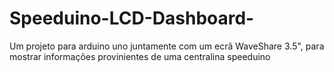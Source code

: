 # Speeduino-LCD-Dashboard-
Um projeto para arduino uno juntamente com um ecrã WaveShare 3.5", para mostrar informações provinientes de uma centralina speeduino
